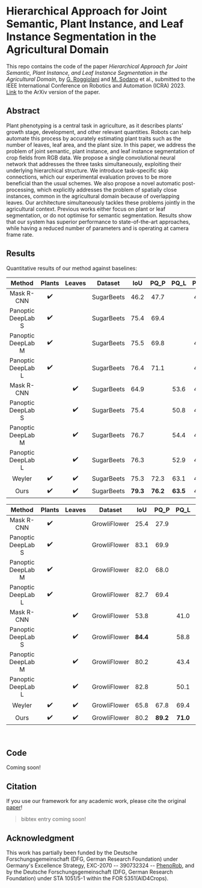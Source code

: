 # Hierarchical Approach for Joint Semantic, Plant Instance, and Leaf Instance Segmentation in the Agricultural Domain

This repo contains the code of the paper *Hierarchical Approach for Joint Semantic, Plant Instance, and Leaf Instance Segmentation in the Agricultural Domain*, by [G. Roggiolani](https://github.com/theroggio) and [M. Sodano](https://github.com/matteosodano) et al., submitted to the IEEE International Conference on Robotics and Automation (ICRA) 2023. [Link]() to the ArXiv version of the paper.

## Abstract
Plant phenotyping is a central task in agriculture, as it describes plants’  growth stage, development, and other relevant quantities. Robots can help automate this process by accurately estimating plant traits such as the number of leaves, leaf area, and the plant size. In this paper, we address the problem of joint semantic, plant instance, and leaf instance segmentation of crop fields from RGB data. We propose a single convolutional neural network that addresses the three tasks simultaneously, exploiting their underlying hierarchical structure. We introduce task-specific skip connections, which our experimental evaluation proves to be more beneficial than the usual schemes. We also propose a novel automatic post-processing, which explicitly addresses the problem of spatially close instances, common in the agricultural domain because of overlapping leaves. Our architecture simultaneously tackles these problems jointly in the agricultural context. Previous works either focus on plant or leaf segmentation, or do not optimise for semantic segmentation. Results show that our system has superior performance to state-of-the-art approaches, while having a reduced number of parameters and is operating at camera frame rate.

## Results
Quantitative results of our method against baselines:

|Method|Plants|Leaves|Dataset|IoU|PQ_P|PQ_L|Params|FPS|
|:------:|:-------:|:------:|:-----:|:-----:|:-----:|:-----:|:-----:|:-----:|
|Mask R-CNN|:heavy_check_mark:||SugarBeets|46.2|47.7||43.9M|13.5|
|Panoptic DeepLab S|:heavy_check_mark:||SugarBeets|75.4|69.4||7.7M|93.5|
|Panoptic DeepLab M|:heavy_check_mark:||SugarBeets|75.5|69.8||43.9M|4.7|
|Panoptic DeepLab L|:heavy_check_mark:||SugarBeets|76.4|71.1||43.9M|48.4|
|Mask R-CNN||:heavy_check_mark:|SugarBeets|64.9||53.6|43.9M|13.4|
|Panoptic DeepLab S||:heavy_check_mark:|SugarBeets|75.4||50.8|43.9M|93.7|
|Panoptic DeepLab M||:heavy_check_mark:|SugarBeets|76.7||54.4|43.9M|49.1|
|Panoptic DeepLab L||:heavy_check_mark:|SugarBeets|76.3||52.9|43.9M|48.5|
|Weyler|:heavy_check_mark:|:heavy_check_mark:|SugarBeets|75.3|72.3|63.1|43.9M|0.24|
|Ours|:heavy_check_mark:|:heavy_check_mark:|SugarBeets|**79.3**|**76.2**|**63.5**|43.9M|26.3|

|Method|Plants|Leaves|Dataset|IoU|PQ_P|PQ_L|Params|FPS|
|:------:|:-------:|:------:|:-----:|:-----:|:-----:|:-----:|:-----:|:-----:|
|Mask R-CNN|:heavy_check_mark:||GrowliFlower|25.4|27.9||43.9M|9.6|
|Panoptic DeepLab S|:heavy_check_mark:||GrowliFlower|83.1|69.9||7.7M|43.4|
|Panoptic DeepLab M|:heavy_check_mark:||GrowliFlower|82.0|68.0||43.9M|47.6|
|Panoptic DeepLab L|:heavy_check_mark:||GrowliFlower|82.7|69.4||43.9M|23.8|
|Mask R-CNN||:heavy_check_mark:|GrowliFlower|53.8||41.0|43.9M|16.2|
|Panoptic DeepLab S||:heavy_check_mark:|GrowliFlower|**84.4**||58.8|43.9M|76.5|
|Panoptic DeepLab M||:heavy_check_mark:|GrowliFlower|80.2||43.4|43.9M|41.6|
|Panoptic DeepLab L||:heavy_check_mark:|GrowliFlower|82.8||50.1|43.9M|30.3|
|Weyler|:heavy_check_mark:|:heavy_check_mark:|GrowliFlower|65.8|67.8|69.4|43.9M|0.53|
|Ours|:heavy_check_mark:|:heavy_check_mark:|GrowliFlower|80.2|**89.2**|**71.0**|43.9M|26.3|

<br/>


## Code
Coming soon!

## Citation
If you use our framework for any academic work, please cite the original [paper]()!

> bibtex entry coming soon!

## Acknowledgment
This work has partially been funded by the Deutsche Forschungsgemeinschaft (DFG, German Research Foundation) under Germany's Excellence Strategy, EXC-2070 -- 390732324 -- [PhenoRob](https://www.phenorob.de/), and by the Deutsche Forschungsgemeinschaft (DFG, German Research Foundation) under STA 1051/5-1 within the FOR 5351(AID4Crops).
